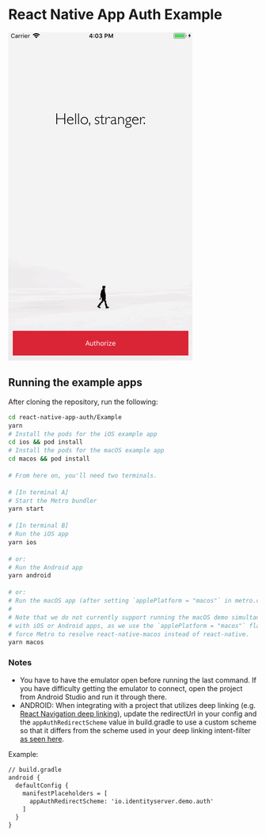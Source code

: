 # React Native App Auth Example

![Demo](demo.gif)

## Running the example apps

After cloning the repository, run the following:

```sh
cd react-native-app-auth/Example
yarn
# Install the pods for the iOS example app
cd ios && pod install
# Install the pods for the macOS example app
cd macos && pod install

# From here on, you'll need two terminals.

# [In terminal A]
# Start the Metro bundler
yarn start

# [In terminal B]
# Run the iOS app
yarn ios

# or:
# Run the Android app
yarn android

# or:
# Run the macOS app (after setting `applePlatform = "macos"` in metro.config.js)
#
# Note that we do not currently support running the macOS demo simultaneously
# with iOS or Android apps, as we use the `applePlatform = "macos"` flag to
# force Metro to resolve react-native-macos instead of react-native.
yarn macos
```

### Notes
* You have to have the emulator open before running the last command. If you have difficulty getting the emulator to connect, open the project from Android Studio and run it through there.
* ANDROID: When integrating with a project that utilizes deep linking (e.g. [React Navigation deep linking](https://reactnavigation.org/docs/deep-linking/#set-up-with-bare-react-native-projects)), update the redirectUrl in your config and the `appAuthRedirectScheme` value in build.gradle to use a custom scheme so that it differs from the scheme used in your deep linking intent-filter [as seen here](https://github.com/FormidableLabs/react-native-app-auth/issues/494#issuecomment-797394994).

Example:
```
// build.gradle
android {
  defaultConfig {
    manifestPlaceholders = [
      appAuthRedirectScheme: 'io.identityserver.demo.auth'
    ]
  }
}
```

